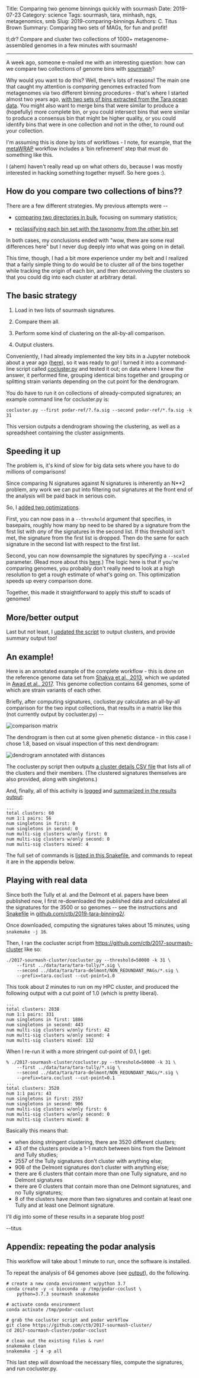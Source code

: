 Title: Comparing two genome binnings quickly with sourmash
Date: 2019-07-23
Category: science
Tags: sourmash, tara, minhash, ngs, metagenomics, smb
Slug: 2019-comparing-binnings
Authors: C. Titus Brown
Summary: Comparing two sets of MAGs, for fun and profit!

tl;dr? Compare and cluster two collections of 1000+  metagenome-assembled genomes in a few minutes with sourmash!

----

A week ago, someone e-mailed me with an interesting question: how can we compare two collections of genome bins with [sourmash](http://sourmash.rtfd.io)?

Why would you want to do this? Well, there's lots of reasons! The main
one that caught my attention is *comparing* genomes extracted from
metagenomes via two different binning procedures - that's where I
started almost two years ago,
[with two sets of bins extracted from the Tara ocean data](http://ivory.idyll.org/blog/2017-comparing-genomes-from-metagenomes.html). You
might also want to merge bins that were similar to produce a
(hopefully) more complete bin, or you could intersect bins that were
similar to produce a consensus bin that might be higher quality, or
you could identify bins that were in one collection and not in the
other, to round out your collection.

I'm assuming this is done by lots of workflows - I note, for example,
that the [metaWRAP](https://github.com/bxlab/metaWRAP) workflow
includes a 'bin refinement' step that must do something like this.

I (ahem) haven't really read up on what others do, because I was mostly
interested in hacking something together myself. So here goes :).

## How do you compare two collections of bins??

There are a few different strategies. My previous attempts were --

* [comparing two directories in bulk](http://ivory.idyll.org/blog/2017-comparing-genomes-from-metagenomes.html), focusing on summary statistics;

* [reclassifying each bin set with the taxonomy from the other bin set](http://ivory.idyll.org/blog/2017-taxonomic-disagreements-in-tara-mags.html)

In both cases, my conclusions ended with "wow, there are some real differences
here" but I never dug deeply into what was going on in detail.

This time, though, I had a bit more experience under my belt and I
realized that a fairly simple thing to do would be to cluster *all* of
the bins together while tracking the origin of each bin, and then
deconvolving the clusters so that you could dig into each cluster at
arbitrary detail.

## The basic strategy

1. Load in two lists of sourmash signatures.

2. Compare them all.

3. Perform some kind of clustering on the all-by-all comparison.

4. Output clusters.

Conveniently, I had already implemented the key bits in a Jupyter
notebook about a year ago
([here](https://github.com/ctb/2017-sourmash-cluster/blob/6ea9e2161fe72e6b7e4865070b66ac02a3dec373/species-clustering.ipynb)),
so it was ready to go! I turned it into a command-line script called
[cocluster.py](https://github.com/ctb/2017-sourmash-cluster/blob/afdde27619c36432ee5426c8032e2a785bc57755/cocluster.py)
and tested it out; on data where I knew the answer, it performed fine, grouping
identical bins together and grouping or splitting strain variants depending
on the cut point for the dendrogram.

You do have to run it on collections of already-computed signatures;
an example command line for cocluster.py is:

```
cocluster.py --first podar-ref/?.fa.sig --second podar-ref/*.fa.sig -k 31
```

This version outputs a dendrogram showing the clustering, as well as a
spreadsheet containing the cluster assignments.

## Speeding it up

The problem is, it's kind of slow for big data sets where you have to do millions of comparisons!

Since comparing N signatures against N signatures is inherently an N**2
problem, any work we can put into filtering out signatures at the front
end of the analysis will be paid back in serious coin.

So, I [added two optimizations](https://github.com/ctb/2017-sourmash-cluster/commit/114fabc0275e4f9deb55bfb0e4add3bd5860035b#diff-250fb0b09f82971f54bb26c454679ed7).

First, you can now pass in a `--threshold` argument that specifies, in
basepairs, roughly how many bp need to be shared by a signature from
the first list with *any* of the signatures in the second list. If this
threshold isn't met, the signature from the first list is dropped.  Then
do the same for each signature in the second list with respect to the first
list.

Second, you can now downsample the signatures by specifying a
`--scaled` parameter. (Read more about this [here](https://sourmash.readthedocs.io/en/latest/using-sourmash-a-guide.html#what-resolution-should-my-signatures-be-how-should-i-compute-them).) The logic here is that if you're comparing
genomes, you probably don't really need to look at a high resolution to
get a rough estimate of what's going on. This optimization speeds up every
comparison done.

Together, this made it straightforward to apply this stuff to scads of
genomes!

## More/better output

Last but not least, I [updated the script](https://github.com/ctb/2017-sourmash-cluster/blob/1b8095722c890f3a43cd50ad40ab1da5717fb2c3/cocluster.py) to output clusters, and provide summary output too!

## An example!

Here is an annotated example of the complete workflow - this is done on the  reference genome data set from [Shakya et al., 2013](https://www.ncbi.nlm.nih.gov/pubmed/23387867), which we updated in [Awad et al., 2017](https://www.biorxiv.org/content/10.1101/155358v3). This genome collection contains 64 genomes, some of which are strain variants of each other.

Briefly, after computing signatures, cocluster.py
calculates an all-by-all comparison for the two input collections, that results in a matrix like this (not currently output by cocluster.py) --

![comparison matrix](https://raw.githubusercontent.com/ctb/2017-sourmash-cluster/master/podar-coclust/podar.cmp.matrix.png)

The dendrogram is then cut at some given phenetic distance - in this case I chose 1.8, based on
visual inspection of this next dendrogram:

![dendrogram annotated with distances](https://raw.githubusercontent.com/ctb/2017-sourmash-cluster/master/podar-coclust/podar.coclust.dendro.png)

The cocluster.py script then outputs [a cluster details CSV file](https://github.com/ctb/2017-sourmash-cluster/blob/master/podar-coclust/podar.coclust.csv) that lists all of the clusters and their members. (The clustered signatures themselves are also provided, along with singletons.)

And, finally, all of this activity is [logged](https://github.com/ctb/2017-sourmash-cluster/blob/master/podar-coclust/podar.coclust.log) and [summarized in the results output](https://github.com/ctb/2017-sourmash-cluster/blob/master/podar-coclust/podar.coclust.txt):

```
...
total clusters: 60
num 1:1 pairs: 56
num singletons in first: 0
num singletons in second: 0
num multi-sig clusters w/only first: 0
num multi-sig clusters w/only second: 0
num multi-sig clusters mixed: 4
```

The full set of commands is [listed in this Snakefile](https://github.com/ctb/2017-sourmash-cluster/blob/master/podar-coclust/Snakefile), and commands to repeat it are in the appendix below.

## Playing with real data

Since both the Tully et al. and the Delmont et al. papers have been
published now, I first re-downloaded the published data and calculated
all the signatures for the 3500 or so genomes -- see the instructions 
and [Snakefile](https://github.com/ctb/2019-tara-binning2/blob/master/Snakefile) in [github.com/ctb/2019-tara-binning2/](https://github.com/ctb/2019-tara-binning2/).

Once downloaded, computing the signatures takes about 15 minutes, using
`snakemake -j 16`.

Then, I ran the cocluster script from https://github.com/ctb/2017-sourmash-cluster like so:

```
./2017-sourmash-cluster/cocluster.py --threshold=50000 -k 31 \
    --first ../data/tara/tara-tully/*.sig \
    --second ../data/tara/tara-delmont/NON_REDUNDANT_MAGs/*.sig \
    --prefix=tara.coclust --cut-point=1.0
```

This took about 2 minutes to run on my HPC cluster, and produced the
following output with a cut point of 1.0 (which is pretty liberal).

```
...
total clusters: 2838
num 1:1 pairs: 331
num singletons in first: 1886
num singletons in second: 443
num multi-sig clusters w/only first: 42
num multi-sig clusters w/only second: 4
num multi-sig clusters mixed: 132
```

When I re-run it with a more stringent cut-point of 0.1, I get:

```
% ./2017-sourmash-cluster/cocluster.py --threshold=50000 -k 31 \
    --first ../data/tara/tara-tully/*.sig \
    --second ../data/tara/tara-delmont/NON_REDUNDANT_MAGs/*.sig \
    --prefix=tara.coclust --cut-point=0.1
...
total clusters: 3520
num 1:1 pairs: 43
num singletons in first: 2557
num singletons in second: 906
num multi-sig clusters w/only first: 6
num multi-sig clusters w/only second: 0
num multi-sig clusters mixed: 8
```

Basically this means that:

* when doing stringent clustering, there are 3520 different clusters;
* 43 of the clusters provide a 1-1 match between bins from the Delmont and Tully studies;
* 2557 of the Tully signatures don't cluster with anything else;
* 906 of the Delmont signatures don't cluster with anything else;
* there are 6 clusters that contain more than one Tully signature, and no Delmont signatures
* there are 0 clusters that contain more than one Delmont signatures, and no Tully signatures;
* 8 of the clusters have more than two signatures and contain at least
  one Tully and at least one Delmont signature.
  
I'll dig into some of these results in a separate blog post!

--titus

## Appendix: repeating the podar analysis

This workflow will take about 1 minute to run, once the software is installed.

To repeat the analysis of 64 genomes above (see [output](https://github.com/ctb/2017-sourmash-cluster/tree/master/podar-coclust)), do the following.

```
# create a new conda environment w/python 3.7
conda create -y -c bioconda -p /tmp/podar-coclust \
    python=3.7.3 sourmash snakemake

# activate conda environment
conda activate /tmp/podar-coclust

# grab the cocluster script and podar workflow
git clone https://github.com/ctb/2017-sourmash-cluster/
cd 2017-sourmash-cluster/podar-coclust

# clean out the existing files & run!
snakemake clean
snakemake -j 4 -p all
```

This last step will download the necessary files, compute the signatures, and run cocluster.py.


